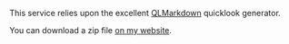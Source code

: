 This service relies upon the excellent [QLMarkdown](https://github.com/toland/qlmarkdown/) quicklook generator.

You can download a zip file [on my website](http://www.davezor.net/2013/03/26/markdown-preview.html).